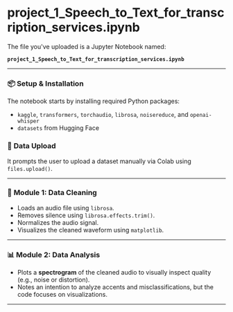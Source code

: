 # project_1_Speech_to_Text_for_transcription_services.ipynb
The file you've uploaded is a Jupyter Notebook named:

**`project_1_Speech_to_Text_for_transcription_services.ipynb`**

---

### 📦 **Setup & Installation**

The notebook starts by installing required Python packages:

* `kaggle`, `transformers`, `torchaudio`, `librosa`, `noisereduce`, and `openai-whisper`
* `datasets` from Hugging Face

### 📁 **Data Upload**

It prompts the user to upload a dataset manually via Colab using `files.upload()`.

---

### 🧹 **Module 1: Data Cleaning**

* Loads an audio file using `librosa`.
* Removes silence using `librosa.effects.trim()`.
* Normalizes the audio signal.
* Visualizes the cleaned waveform using `matplotlib`.

---

### 📊 **Module 2: Data Analysis**

* Plots a **spectrogram** of the cleaned audio to visually inspect quality (e.g., noise or distortion).
* Notes an intention to analyze accents and misclassifications, but the code focuses on visualizations.

---
